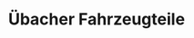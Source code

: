 ---
title: "Übacher Fahrzeugteile"
url: /uebach-palenberg/uebacher-fahrzeugteile/
shop: Autoteile
---